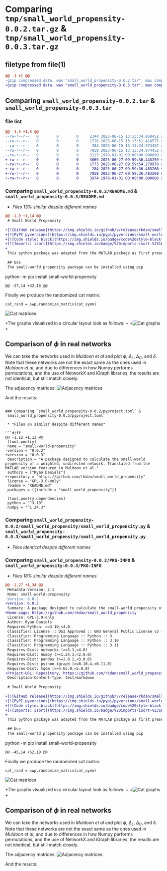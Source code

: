 # Comparing `tmp/small_world_propensity-0.0.2.tar.gz` & `tmp/small_world_propensity-0.0.3.tar.gz`

## filetype from file(1)

```diff
@@ -1 +1 @@
-gzip compressed data, was "small_world_propensity-0.0.2.tar", max compression
+gzip compressed data, was "small_world_propensity-0.0.3.tar", max compression
```

## Comparing `small_world_propensity-0.0.2.tar` & `small_world_propensity-0.0.3.tar`

### file list

```diff
@@ -1,5 +1,5 @@
--rw-r--r--   0        0        0     2344 2023-06-15 13:13:34.958452 small_world_propensity-0.0.2/README.md
--rw-r--r--   0        0        0     1710 2023-06-15 13:13:51.418575 small_world_propensity-0.0.2/pyproject.toml
--rw-r--r--   0        0        0      284 2023-06-15 13:13:34.974452 small_world_propensity-0.0.2/small_world_propensity/__init__.py
--rw-r--r--   0        0        0     7058 2023-06-15 13:13:34.974452 small_world_propensity-0.0.2/small_world_propensity/small_world_propensity.py
--rw-r--r--   0        0        0     3117 1970-01-01 00:00:00.000000 small_world_propensity-0.0.2/PKG-INFO
+-rw-r--r--   0        0        0     3069 2023-06-27 09:59:36.443259 small_world_propensity-0.0.3/README.md
+-rw-r--r--   0        0        0     1773 2023-06-27 09:59:54.279970 small_world_propensity-0.0.3/pyproject.toml
+-rw-r--r--   0        0        0      284 2023-06-27 09:59:36.483260 small_world_propensity-0.0.3/small_world_propensity/__init__.py
+-rw-r--r--   0        0        0     7058 2023-06-27 09:59:36.483260 small_world_propensity-0.0.3/small_world_propensity/small_world_propensity.py
+-rw-r--r--   0        0        0     3974 1970-01-01 00:00:00.000000 small_world_propensity-0.0.3/PKG-INFO
```

### Comparing `small_world_propensity-0.0.2/README.md` & `small_world_propensity-0.0.3/README.md`

 * *Files 13% similar despite different names*

```diff
@@ -1,9 +1,14 @@
 # Small World Propensity
 
+[![GitHub release](https://img.shields.io/github/v/release/rkdan/small_world_propensity?include_prereleases)](https://GitHub.com/rkdan/small_world_propensity/releases)
+[![PyPI pyversions](https://img.shields.io/pypi/pyversions/small-world-propensity.svg)](https://pypi.python.org/pypi/small-world-propensity/)
+[![Code style: black](https://img.shields.io/badge/code%20style-black-000000.svg)](https://github.com/psf/black)
+[![Imports: isort](https://img.shields.io/badge/%20imports-isort-%231674b1?style=flat&labelColor=ef8336)](https://pycqa.github.io/isort/)
+
 This python package was adapted from the MATLAB package as first presented in [Small-World Propensity and Weighted Brain Networks](https://www.nature.com/articles/srep22057) (2016) by Sarah Feldt Muldoon, Eric W. Bridgeford & Danielle S. Bassett. Their original MATLAB implementation can be found [here](https://kk1995.github.io/BauerLab/BauerLab/MATLAB/lib/+mouse/+graph/smallWorldPropensity.html).
 
 ## Use
 The small-world propensity package can be installed using pip
 ```
 python -m pip install small-world-propensity
 ```
@@ -27,14 +32,18 @@
 ```
 Finally we produce the randomized cat matrix:
 ```
 cat_rand = swp.randomize_matrix(cat_symm)
 ```
 ![Cat matrices](https://github.com/rkdan/small_world_propensity/blob/main/img/cat.png?raw=True)
 
+The graphs visualized in a circular layout look as follows:
+
+![Cat graphs](https://github.com/rkdan/small_world_propensity/blob/main/img/cat_graphs.png?raw=True)
+
 ## Comparison of $\phi$ in real networks
 We can take the networks used in _Muldoon et al_ and plot $\phi$, $\Delta_L$, $\Delta_C$, and $\delta$. Note that these networks are not the exact same as the ones used in _Muldoon et al_, and due to differences in how Numpy performs permutations, and the use of NetworkX and iGraph libraries, the results are not identical, but still match closely.
 
 The adjacency matrices:
 ![Adjacency matrices](https://github.com/rkdan/small_world_propensity/blob/main/img/matrices.png?raw=True)
 
 And the results:
```

### Comparing `small_world_propensity-0.0.2/pyproject.toml` & `small_world_propensity-0.0.3/pyproject.toml`

 * *Files 6% similar despite different names*

```diff
@@ -1,12 +1,13 @@
 [tool.poetry]
 name = "small-world-propensity"
-version = "0.0.2"
+version = "0.0.3"
 description = "A package designed to calculate the small-world propensity of a weighted, undirected network. Translated from the MATLAB version featured in Muldoon et al."
 authors = ["Ryan Daniels"]
+repository = "https://github.com/rkdan/small_world_propensity"
 license = "GPL-3.0-only"
 readme = "README.md"
 packages = [{include = "small_world_propensity"}]
 
 [tool.poetry.dependencies]
 python = "^3.10"
 numpy = "^1.24.3"
```

### Comparing `small_world_propensity-0.0.2/small_world_propensity/small_world_propensity.py` & `small_world_propensity-0.0.3/small_world_propensity/small_world_propensity.py`

 * *Files identical despite different names*

### Comparing `small_world_propensity-0.0.2/PKG-INFO` & `small_world_propensity-0.0.3/PKG-INFO`

 * *Files 18% similar despite different names*

```diff
@@ -1,27 +1,34 @@
 Metadata-Version: 2.1
 Name: small-world-propensity
-Version: 0.0.2
+Version: 0.0.3
 Summary: A package designed to calculate the small-world propensity of a weighted, undirected network. Translated from the MATLAB version featured in Muldoon et al.
+Home-page: https://github.com/rkdan/small_world_propensity
 License: GPL-3.0-only
 Author: Ryan Daniels
 Requires-Python: >=3.10,<4.0
 Classifier: License :: OSI Approved :: GNU General Public License v3 (GPLv3)
 Classifier: Programming Language :: Python :: 3
 Classifier: Programming Language :: Python :: 3.10
 Classifier: Programming Language :: Python :: 3.11
 Requires-Dist: networkx (>=3.1,<4.0)
 Requires-Dist: numpy (>=1.24.3,<2.0.0)
 Requires-Dist: pandas (>=2.0.2,<3.0.0)
 Requires-Dist: python-igraph (>=0.10.4,<0.11.0)
 Requires-Dist: tqdm (>=4.65.0,<5.0.0)
+Project-URL: Repository, https://github.com/rkdan/small_world_propensity
 Description-Content-Type: text/markdown
 
 # Small World Propensity
 
+[![GitHub release](https://img.shields.io/github/v/release/rkdan/small_world_propensity?include_prereleases)](https://GitHub.com/rkdan/small_world_propensity/releases)
+[![PyPI pyversions](https://img.shields.io/pypi/pyversions/small-world-propensity.svg)](https://pypi.python.org/pypi/small-world-propensity/)
+[![Code style: black](https://img.shields.io/badge/code%20style-black-000000.svg)](https://github.com/psf/black)
+[![Imports: isort](https://img.shields.io/badge/%20imports-isort-%231674b1?style=flat&labelColor=ef8336)](https://pycqa.github.io/isort/)
+
 This python package was adapted from the MATLAB package as first presented in [Small-World Propensity and Weighted Brain Networks](https://www.nature.com/articles/srep22057) (2016) by Sarah Feldt Muldoon, Eric W. Bridgeford & Danielle S. Bassett. Their original MATLAB implementation can be found [here](https://kk1995.github.io/BauerLab/BauerLab/MATLAB/lib/+mouse/+graph/smallWorldPropensity.html).
 
 ## Use
 The small-world propensity package can be installed using pip
 ```
 python -m pip install small-world-propensity
 ```
@@ -45,14 +52,18 @@
 ```
 Finally we produce the randomized cat matrix:
 ```
 cat_rand = swp.randomize_matrix(cat_symm)
 ```
 ![Cat matrices](https://github.com/rkdan/small_world_propensity/blob/main/img/cat.png?raw=True)
 
+The graphs visualized in a circular layout look as follows:
+
+![Cat graphs](https://github.com/rkdan/small_world_propensity/blob/main/img/cat_graphs.png?raw=True)
+
 ## Comparison of $\phi$ in real networks
 We can take the networks used in _Muldoon et al_ and plot $\phi$, $\Delta_L$, $\Delta_C$, and $\delta$. Note that these networks are not the exact same as the ones used in _Muldoon et al_, and due to differences in how Numpy performs permutations, and the use of NetworkX and iGraph libraries, the results are not identical, but still match closely.
 
 The adjacency matrices:
 ![Adjacency matrices](https://github.com/rkdan/small_world_propensity/blob/main/img/matrices.png?raw=True)
 
 And the results:
```

